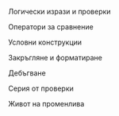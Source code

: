 Логически изрази и проверки

Оператори за сравнение

Условни конструкции

Закръгляне и форматиране

Дебъгване

Серия от проверки

Живот на променлива
